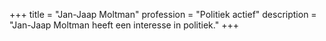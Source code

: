 +++
title       = "Jan-Jaap Moltman"
profession  = "Politiek actief"
description = "Jan-Jaap Moltman heeft een interesse in politiek."
+++
